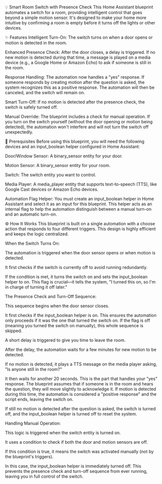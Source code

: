 💡 Smart Room Switch with Presence Check
This Home Assistant blueprint automates a switch for a room, providing intelligent control that goes beyond a simple motion sensor. It's designed to make your home more intuitive by confirming a room is empty before it turns off the lights or other devices.

✨ Features
Intelligent Turn-On: The switch turns on when a door opens or motion is detected in the room.

Enhanced Presence Check: After the door closes, a delay is triggered. If no new motion is detected during that time, a message is played on a media device (e.g., a Google Home or Amazon Echo) to ask if someone is still in the room.

Response Handling: The automation now handles a "yes" response. If someone responds by creating motion after the question is asked, the system recognizes this as a positive response. The automation will then be canceled, and the switch will remain on.

Smart Turn-Off: If no motion is detected after the presence check, the switch is safely turned off.

Manual Override: The blueprint includes a check for manual operation. If you turn on the switch yourself (without the door opening or motion being detected), the automation won't interfere and will not turn the switch off unexpectedly.

📝 Prerequisites
Before using this blueprint, you will need the following devices and an input_boolean helper configured in Home Assistant:

Door/Window Sensor: A binary_sensor entity for your door.

Motion Sensor: A binary_sensor entity for your room.

Switch: The switch entity you want to control.

Media Player: A media_player entity that supports text-to-speech (TTS), like Google Cast devices or Amazon Echo devices.

Automation Flag Helper: You must create an input_boolean helper in Home Assistant and select it as an input for this blueprint. This helper acts as an internal flag to help the automation distinguish between a manual turn-on and an automatic turn-on.

⚙️ How It Works
This blueprint is built on a single automation with a choose action that responds to four different triggers. This design is highly efficient and keeps the logic centralized.

When the Switch Turns On:

The automation is triggered when the door sensor opens or when motion is detected.

It first checks if the switch is currently off to avoid running redundantly.

If the condition is met, it turns the switch on and sets the input_boolean helper to on. This flag is crucial—it tells the system, "I turned this on, so I'm in charge of turning it off later."

The Presence Check and Turn-Off Sequence:

This sequence begins when the door sensor closes.

It first checks if the input_boolean helper is on. This ensures the automation only proceeds if it was the one that turned the switch on. If the flag is off (meaning you turned the switch on manually), this whole sequence is skipped.

A short delay is triggered to give you time to leave the room.

After the delay, the automation waits for a few minutes for new motion to be detected.

If no motion is detected, it plays a TTS message on the media player asking, "Is anyone still in the room?"

It then waits for another 20 seconds. This is the part that handles your "yes" response. The blueprint assumes that if someone is in the room and hears the question, they will move slightly to acknowledge it. If motion is detected during this time, the automation is considered a "positive response" and the script ends, leaving the switch on.

If still no motion is detected after the question is asked, the switch is turned off, and the input_boolean helper is turned off to reset the system.

Handling Manual Operation:

This logic is triggered when the switch entity is turned on.

It uses a condition to check if both the door and motion sensors are off.

If this condition is true, it means the switch was activated manually (not by the blueprint's triggers).

In this case, the input_boolean helper is immediately turned off. This prevents the presence check and turn-off sequence from ever running, leaving you in full control of the switch.
